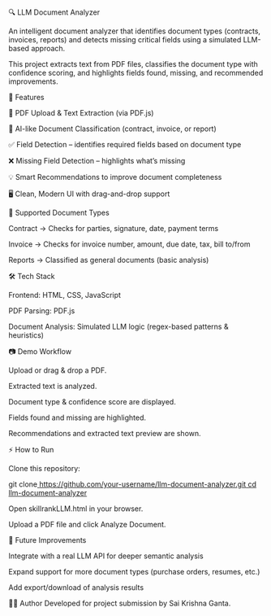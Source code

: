 🔍 LLM Document Analyzer

An intelligent document analyzer that identifies document types (contracts, invoices, reports) and detects missing critical fields using a simulated LLM-based approach.

This project extracts text from PDF files, classifies the document type with confidence scoring, and highlights fields found, missing, and recommended improvements.

🚀 Features

📄 PDF Upload & Text Extraction (via PDF.js)

🤖 AI-like Document Classification (contract, invoice, or report)

✅ Field Detection – identifies required fields based on document type

❌ Missing Field Detection – highlights what’s missing

💡 Smart Recommendations to improve document completeness

🖥️ Clean, Modern UI with drag-and-drop support

📂 Supported Document Types

Contract → Checks for parties, signature, date, payment terms

Invoice → Checks for invoice number, amount, due date, tax, bill to/from

Reports → Classified as general documents (basic analysis)

🛠️ Tech Stack

Frontend: HTML, CSS, JavaScript

PDF Parsing: PDF.js

Document Analysis: Simulated LLM logic (regex-based patterns & heuristics)

📷 Demo Workflow

Upload or drag & drop a PDF.

Extracted text is analyzed.

Document type & confidence score are displayed.

Fields found and missing are highlighted.

Recommendations and extracted text preview are shown.

⚡ How to Run

Clone this repository:

git clone[ https://github.com/your-username/llm-document-analyzer.git
cd llm-document-analyzer](https://github.com/saikrishna1437/LLM-PROJECT.git)


Open skillrankLLM.html in your browser.

Upload a PDF file and click Analyze Document.

📌 Future Improvements

Integrate with a real LLM API for deeper semantic analysis

Expand support for more document types (purchase orders, resumes, etc.)

Add export/download of analysis results

👨‍💻 Author
Developed for project submission by Sai Krishna Ganta.
